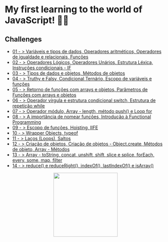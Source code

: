 # My first learning to the world of JavaScript! 🎉🥳

## Challenges
- [01 - > Variáveis e tipos de dados, Operadores aritméticos, Operadores de igualdade e relacionais, Funções](./aula-01.js/)
- [02 - > Operadores Lógicos, Operadores Unários, Estrutura Léxica, Instruções condicionais - IF](./aula-02.js/)
- [03 - > Tipos de dados e objetos, Métodos de objetos](./aula-03.js/)
- [04 - > Truthy e Falsy, Condicional Ternário, Escopo de variáveis e funções](./aula-04.js/)
- [05 - > Retorno de funções com arrays e objetos, Parâmetros de Funções com arrays e objetos](./aula-05.js/)
- [06 - > Operador vírgula e estrutura condicional switch, Estrutura de repetição while](./aula-06.js/)
- [07 - > Operador módulo, Array - length, método push() e Loop for](./aula-07.js/)
- [08 - > A importância de nomear funções, Introdução à Functional Programming](./aula-08.js/)
- [09 - > Escopo de funções, Hoisting, IIFE](./aula-09.js/)
- [10 - > Wrapper Objects, typeof](./aula-10.js/)
- [11 - > Laços (Loops), Saltos](./aula-11.js/)
- [12 - > Criação de objetos, Criação de objetos - Object.create, Métodos de objeto, Array - Métodos](./aula-12.js/)
- [13 - > Array - toString, concat, unshift, shift, slice e splice, forEach, every, some, map, filter](./aula-13.js/)
- [14 - > reduce() e reduceRight(), indexOf(), lastIndexOf() e isArray()](./aula-14.js/)

<p align="center">
  <img width="200" height="200" src="https://user-images.githubusercontent.com/73079636/103568070-d340f580-4ebc-11eb-85e6-bb0715656120.gif">
</p>